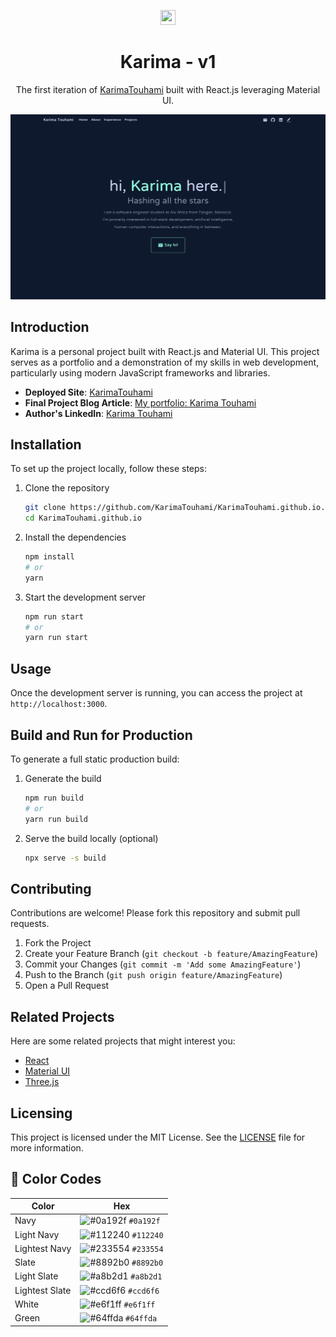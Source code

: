<p align="center">
  <img src="https://img.icons8.com/?size=100&id=dIXcBTVDfJHU&format=png&color=000000" style="width: 24px; height: 24px;"/>
</p>
<h1 align="center">
  Karima - v1
</h1>
<p align="center">
  The first iteration of <a href="https://karimatouhami.github.io">KarimaTouhami</a> built with React.js leveraging Material UI.
</p>

<img width="1306" alt="Introduction Screenshot" src="public/assets/intro.png">

## Introduction
Karima is a personal project built with React.js and Material UI. This project serves as a portfolio and a demonstration of my skills in web development, particularly using modern JavaScript frameworks and libraries.

- **Deployed Site**: [KarimaTouhami](https://karimatouhami.github.io)
- **Final Project Blog Article**: [My portfolio: Karima Touhami](https://medium.com/@karimatouhami/my-portfolio-karima-touhami-f7de79e32add)
- **Author's LinkedIn**: [Karima Touhami](https://www.linkedin.com/in/karimatouhami)

## Installation

To set up the project locally, follow these steps:

1. Clone the repository
   ```sh
   git clone https://github.com/KarimaTouhami/KarimaTouhami.github.io.git
   cd KarimaTouhami.github.io
   ```

2. Install the dependencies
   ```sh
   npm install
   # or
   yarn
   ```

3. Start the development server
   ```sh
   npm run start
   # or
   yarn run start
   ```

## Usage

Once the development server is running, you can access the project at `http://localhost:3000`.

## Build and Run for Production

To generate a full static production build:

1. Generate the build
   ```sh
   npm run build
   # or
   yarn run build
   ```

2. Serve the build locally (optional)
   ```sh
   npx serve -s build
   ```

## Contributing

Contributions are welcome! Please fork this repository and submit pull requests.

1. Fork the Project
2. Create your Feature Branch (`git checkout -b feature/AmazingFeature`)
3. Commit your Changes (`git commit -m 'Add some AmazingFeature'`)
4. Push to the Branch (`git push origin feature/AmazingFeature`)
5. Open a Pull Request

## Related Projects

Here are some related projects that might interest you:

- [React](https://reactjs.org/)
- [Material UI](https://material-ui.com/)
- [Three.js](https://threejs.org/)

## Licensing

This project is licensed under the MIT License. See the [LICENSE](LICENSE) file for more information.

## 🎨 Color Codes

| Color          | Hex                                                                |
| -------------- | ------------------------------------------------------------------ |
| Navy           | ![#0a192f](https://via.placeholder.com/10/0a192f?text=+) `#0a192f` |
| Light Navy     | ![#112240](https://via.placeholder.com/10/112240?text=+) `#112240` |
| Lightest Navy  | ![#233554](https://via.placeholder.com/10/233554?text=+) `#233554` |
| Slate          | ![#8892b0](https://via.placeholder.com/10/8892b0?text=+) `#8892b0` |
| Light Slate    | ![#a8b2d1](https://via.placeholder.com/10/a8b2d1?text=+) `#a8b2d1` |
| Lightest Slate | ![#ccd6f6](https://via.placeholder.com/10/ccd6f6?text=+) `#ccd6f6` |
| White          | ![#e6f1ff](https://via.placeholder.com/10/e6f1ff?text=+) `#e6f1ff` |
| Green          | ![#64ffda](https://via.placeholder.com/10/64ffda?text=+) `#64ffda` |

